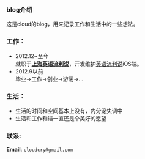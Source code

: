 ### blog介绍
这是cloud的blog，用来记录工作和生活中的一些想法。

### 工作：
- 2012.12~至今  
  就职于[**上海英语流利说**](http://liulishuo.com/)，开发维护[英语流利说](http://goo.gl/JzBGjD)iOS端。  
- 2012.9以前  
  毕业->工作->创业->游荡->…
  
### 生活： 
* 生活的时间和空间基本上没有，内分泌失调中
* 生活和工作和谐一直还是个美好的愿望
  
### 联系:
 **Email**: `cloudcry@gmail.com`
